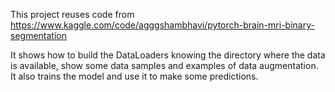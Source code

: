 This project reuses code from https://www.kaggle.com/code/agggshambhavi/pytorch-brain-mri-binary-segmentation

It shows how to build the DataLoaders knowing the directory where the data is available, show some data samples and examples of data augmentation. It also trains the model and use it to make some predictions.